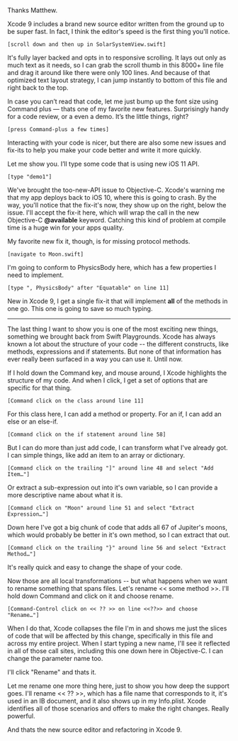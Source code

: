 Thanks Matthew.

Xcode 9 includes a brand new source editor written from the ground up to be super fast. In fact, I think the editor's speed is the first thing you'll notice.

    [scroll down and then up in SolarSystemView.swift]

It's fully layer backed and opts in to responsive scrolling. It lays out only as much text as it needs, so I can grab the scroll thumb in this 8000+ line file and drag it around like there were only 100 lines. And because of that optimized text layout strategy, I can jump instantly to bottom of this file and right back to the top.

In case you can’t read that code, let me just bump up the font size using Command plus — thats one of my favorite new features. Surprisingly handy for a code review, or a even a demo. It’s the little things, right?

    [press Command-plus a few times]
    
Interacting with your code is nicer, but there are also some new issues and fix-its to help you make your code better and write it more quickly. 

Let me show you. I’ll type some code that is using new iOS 11 API.

    [type "demo1"]
    
We've brought the too-new-API issue to Objective-C. Xcode's warning me that my app deploys back to iOS 10, where this is going to crash. By the way, you'll notice that the fix-it's now, they show up on the right, below the issue. I'll accept the fix-it here, which will wrap the call in the new Objective-C **@available** keyword. Catching this kind of problem at compile time is a huge win for your apps quality.
    
My favorite new fix it, though, is for missing protocol methods.

    [navigate to Moon.swift]
    
I'm going to conform to PhysicsBody here, which has a few properties I need to implement.
    
    [type ", PhysicsBody" after "Equatable" on line 11]
    
New in Xcode 9, I get a single fix-it that will implement **all** of the methods in one go. This one is going to save so much typing.

----------------------------------------

The last thing I want to show you is one of the most exciting new things, something we brought back from Swift Playgrounds. Xcode has always known a lot about the structure of your code -- the different constructs, like methods, expressions and if statements. But none of that information has ever really been surfaced in a way you can use it. Until now.

If I hold down the Command key, and mouse around, I Xcode highlights the structure of my code. And when I click, I get a set of options that are specific for that thing.

    [Command click on the class around line 11]
    
For this class here, I can add a method or property. For an if, I can add an else or an else-if.

    [Command click on the if statement around line 58]
    
But I can do more than just add code, I can transform what I've already got. I can simple things, like add an item to an array or dictionary.
    
    [Command click on the trailing "]" around line 48 and select "Add Item…"]
    
Or extract a sub-expression out into it's own variable, so I can provide a more descriptive name about what it is.

    [Command click on "Moon" around line 51 and select "Extract Expression…"]
    
Down here I've got a big chunk of code that adds all 67 of Jupiter's moons, which would probably be better in it's own method, so I can extract that out.

    [Command click on the trailing "}" around line 56 and select "Extract Method…"]
    
It's really quick and easy to change the shape of your code.
    
Now those are all local transformations -- but what happens when we want to rename something that spans files. Let's rename << some method >>. I'll hold down Command and click on it and choose rename.

    [Command-Control click on << ?? >> on line <<??>> and choose "Rename…"]
    
When I do that, Xcode collapses the file I'm in and shows me just the  slices of code that will be affected by this change, specifically in this file and across my entire project. When I start typing a new name, I'll see it reflected in all of those call sites, including this one down here in Objective-C. I can change the parameter name too.

I'll click "Rename" and thats it.

Let me rename one more thing here, just to show you how deep the support goes. I'll rename << ?? >>, which has a file name that corresponds to it, it's used in an IB document, and it also shows up in my Info.plist. Xcode identifies all of those scenarios and offers to make the right changes. Really powerful.

And thats the new source editor and refactoring in Xcode 9.
 
